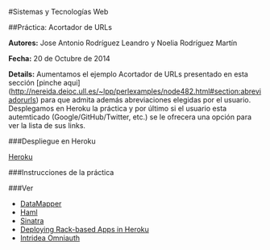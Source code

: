 #Sistemas y Tecnologías Web 

##Práctica: Acortador de URLs

**Autores:** Jose Antonio Rodríguez Leandro y Noelia Rodríguez Martín
			 
**Fecha:** 20 de Octubre de 2014

**Details:** Aumentamos el ejemplo Acortador de URLs presentado en esta sección [pinche aqui] (http://nereida.deioc.ull.es/~lpp/perlexamples/node482.html#section:abreviadorurls) para que admita además abreviaciones elegidas por el usuario. Desplegamos en Heroku la práctica y por último si el usuario esta autemticado (Google/GitHub/Twitter, etc.) se le ofrecera una opción para ver la lista de sus links.


###Despliegue en Heroku

[Heroku](http://acortador.herokuapp.com/)

###Instrucciones de la práctica



###Ver

* [DataMapper](http://datamapper.org/getting-started.html)
* [Haml](http://haml.info/)
* [Sinatra](http://www.sinatrarb.com/)
* [Deploying Rack-based Apps in Heroku](https://devcenter.heroku.com/articles/rack)
* [Intridea Omniauth](https://github.com/intridea/omniauth)

